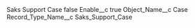 <?xml version="1.0" encoding="UTF-8"?>
<CustomMetadata xmlns="http://soap.sforce.com/2006/04/metadata" xmlns:xsi="http://www.w3.org/2001/XMLSchema-instance" xmlns:xsd="http://www.w3.org/2001/XMLSchema">
    <label>Saks Support Case</label>
    <protected>false</protected>
    <values>
        <field>Enable__c</field>
        <value xsi:type="xsd:boolean">true</value>
    </values>
    <values>
        <field>Object_Name__c</field>
        <value xsi:type="xsd:string">Case</value>
    </values>
    <values>
        <field>Record_Type_Name__c</field>
        <value xsi:type="xsd:string">Saks_Support_Case</value>
    </values>
</CustomMetadata>
